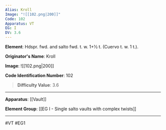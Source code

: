 ```yaml
---
Alias: Kroll
Image: "![[102.png|200]]"
Code: 102
Apparatus: VT
EG: I
DV: 3.6
---
```

**Element**: Hdspr. fwd. and salto fwd. t. w. 1+1⁄2 t. (Cuervo t. w. 1 t.).

**Originator's Name**: Kroll

**Image**:
![[102.png|200]]

**Code Identification Number**: 102

>**Difficulty Value**: 3.6

___
**Apparatus**: [[Vault]]

**Element Group**: [[EG I - Single salto vaults with complex twists]]
___
#VT #EG1
